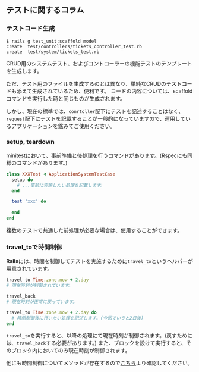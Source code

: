 ## テストに関するコラム


### テストコード生成

```
$ rails g test_unit:scaffold model
create  test/controllers/tickets_controller_test.rb
create  test/system/tickets_test.rb
```

CRUD用のシステムテスト、およびコントローラーの機能テストのテンプレートを生成します。

ただ、テスト用のファイルを生成するのとは異なり、単純なCRUDのテストコードも添えて生成されているため、便利です。
コードの内容については、scaffoldコマンドを実行した時と同じものが生成されます。

しかし、現在の標準では、`conrtoller`配下にテストを記述することはなく、`request`配下にテストを記載することが一般的になっていますので、運用しているアプリケーションを鑑みてご使用ください。


### setup, teardown

minitestにおいて、事前準備と後処理を行うコマンドがあります。(Rspecにも同様のコマンドがあります。)

~~~~Ruby
class XXXTest < ApplicationSystemTestCase
  setup do
    # ...事前に実施したい処理を記載します。
  end

  test 'xxx' do
    
  end
end
~~~~

複数のテストで共通した前処理が必要な場合は、使用することができます。


### travel_toで時間制御

**Rails**には、時間を制御してテストを実施するために`travel_to`というヘルパーが用意されています。

~~~~Ruby
travel to Time.zone.now + 2.day
# 現在時刻が制御されています。

travel_back
# 現在時刻が正常に戻っています。

travel_to Time.zone.now + 2.day do
  # 時間制御後に行いたい処理を記述します。(今回でいうと2日後)
end
~~~~

`travel_to`を実行すると、以降の処理にて現在時刻が制御されます。(戻すためには、`travel_back`する必要があります。)
また、ブロックを設けて実行すると、そのブロック内においてのみ現在時刻が制御されます。

他にも時間制御についてメソッドが存在するので[こちら](https://edgeapi.rubyonrails.org/classes/ActiveSupport/Testing/TimeHelpers.html)より確認してください。
